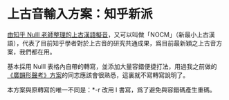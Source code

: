 # 上古音輸入方案：知乎新派

[由知乎 Nulll 老師整理的上古漢語擬音](https://zhuanlan.zhihu.com/p/12987993957)，又可以叫做「NOCM」（新最小上古漢語），代表了目前知乎學者對於上古音的研究共通成果，爲目前最新穎之上古音方案，我們都在用。

基本採用 Nulll 表格內自帶的轉寫，並添加大量容錯便捷打法，用過我之前做的[《廣韻形聲考》方案](msoeg.md)的同志應該會很熟悉，這裏就不寫轉寫說明了。

本方案與原轉寫的唯一不同是：*-r 改用 l 書寫，爲了避免與容錯碼產生重碼。